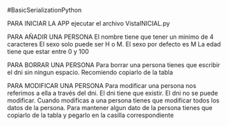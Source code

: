 #BasicSerializationPython

PARA INICIAR LA APP
ejecutar el archivo VistaINICIAL.py


PARA AÑADIR UNA PERSONA
El nombre tiene que tener un minimo de 4 caracteres
El sexo solo puede ser H o M. El sexo por defecto es M
La edad tiene que estar entre 0 y 100


PARA BORRAR UNA PERSONA
Para borrar una persona tienes que escribir el dni sin ningun espacio.
Recomiendo copiarlo de la tabla


PARA MODIFICAR UNA PERSONA
Para modificar una persona nos referimos a ella a través del dni.
El dni tiene que existir. El dni no se puede modificar.
Cuando modificas a una persona tienes que modificar todos los datos
de la persona. 
Para mantener algun dato de la persona tienes que copiarlo de la tabla
y pegarlo en la casilla correspondiente
